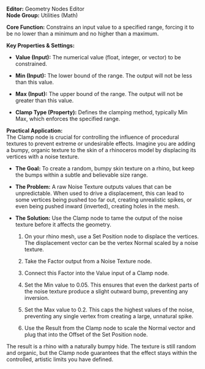 **Editor:** Geometry Nodes Editor  
**Node Group:** Utilities (Math)

**Core Function:** Constrains an input value to a specified range, forcing it to be no lower than a minimum and no higher than a maximum.

**Key Properties & Settings:**

- **Value (Input):** The numerical value (float, integer, or vector) to be constrained.
    
- **Min (Input):** The lower bound of the range. The output will not be less than this value.
    
- **Max (Input):** The upper bound of the range. The output will not be greater than this value.
    
- **Clamp Type (Property):** Defines the clamping method, typically Min Max, which enforces the specified range.
    

**Practical Application:**  
The Clamp node is crucial for controlling the influence of procedural textures to prevent extreme or undesirable effects. Imagine you are adding a bumpy, organic texture to the skin of a rhinoceros model by displacing its vertices with a noise texture.

- **The Goal:** To create a random, bumpy skin texture on a rhino, but keep the bumps within a subtle and believable size range.
    
- **The Problem:** A raw Noise Texture outputs values that can be unpredictable. When used to drive a displacement, this can lead to some vertices being pushed too far out, creating unrealistic spikes, or even being pushed inward (inverted), creating holes in the mesh.
    
- **The Solution:** Use the Clamp node to tame the output of the noise texture before it affects the geometry.
    
    1. On your rhino mesh, use a Set Position node to displace the vertices. The displacement vector can be the vertex Normal scaled by a noise texture.
        
    2. Take the Factor output from a Noise Texture node.
        
    3. Connect this Factor into the Value input of a Clamp node.
        
    4. Set the Min value to 0.05. This ensures that even the darkest parts of the noise texture produce a slight outward bump, preventing any inversion.
        
    5. Set the Max value to 0.2. This caps the highest values of the noise, preventing any single vertex from creating a large, unnatural spike.
        
    6. Use the Result from the Clamp node to scale the Normal vector and plug that into the Offset of the Set Position node.
        

The result is a rhino with a naturally bumpy hide. The texture is still random and organic, but the Clamp node guarantees that the effect stays within the controlled, artistic limits you have defined.